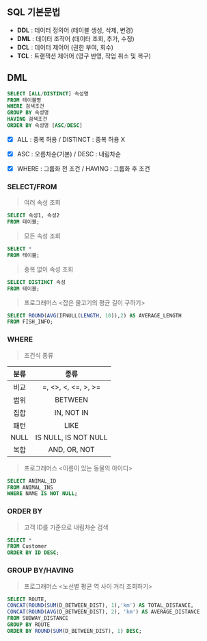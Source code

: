 ## SQL 기본문법

- **DDL** : 데이터 정의어 (테이블 생성, 삭제, 변경)
- **DML** : 데이터 조작어 (데이터 조회, 추가, 수정)
- **DCL** : 데이터 제어어 (권한 부여, 회수)
- **TCL** : 트랜잭션 제어어 (영구 반영, 작업 취소 및 복구)


## DML
```SQL
SELECT [ALL/DISTINCT] 속성명
FROM 테이블명
WHERE 검색조건
GROUP BY 속성명
HAVING 검색조건
ORDER BY 속성명 [ASC/DESC]
```
- [x] ALL : 중복 허용 / DISTINCT : 중복 허용 X
- [x] ASC : 오름차순(기본) / DESC : 내림차순
- [x] WHERE : 그룹화 전 조건 / HAVING : 그룹화 후 조건


### SELECT/FROM
> 여러 속성 조회
```SQL
SELECT 속성1, 속성2
FROM 테이블;
```

> 모든 속성 조회
```SQL
SELECT *
FROM 테이블;
```

> 중복 없이 속성 조회
```SQL
SELECT DISTINCT 속성
FROM 테이블;
```


> 프로그래머스 <잡은 물고기의 평균 길이 구하기>
```SQL
SELECT ROUND(AVG(IFNULL(LENGTH, 10)),2) AS AVERAGE_LENGTH
FROM FISH_INFO;
```


### WHERE
> 조건식 종류

분류|종류
:---:|:---:
비교 | =, <>, <, <=, >, >=
범위 | BETWEEN
집합 | IN, NOT IN
패턴 | LIKE
NULL | IS NULL, IS NOT NULL
복합 | AND, OR, NOT

> 프로그래머스 <이름이 있는 동물의 아이디>
```SQL
SELECT ANIMAL_ID
FROM ANIMAL_INS
WHERE NAME IS NOT NULL;
```


### ORDER BY
>고객 ID를 기준으로 내림차순 검색
```SQL
SELECT *
FROM Customer
ORDER BY ID DESC;
```


### GROUP BY/HAVING
> 프로그래머스 <노선별 평균 역 사이 거리 조회하기>
```SQL
SELECT ROUTE,  
CONCAT(ROUND(SUM(D_BETWEEN_DIST), 1),'km') AS TOTAL_DISTANCE, 
CONCAT(ROUND(AVG(D_BETWEEN_DIST), 2), 'km') AS AVERAGE_DISTANCE
FROM SUBWAY_DISTANCE
GROUP BY ROUTE
ORDER BY ROUND(SUM(D_BETWEEN_DIST), 1) DESC;
```


